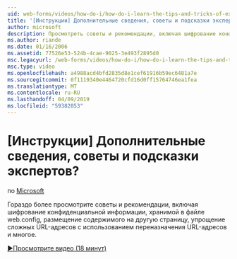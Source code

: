 ```yaml
---
uid: web-forms/videos/how-do-i/how-do-i-learn-the-tips-and-tricks-of-experts
title: '[Инструкции] Дополнительные сведения, советы и подсказки экспертов? | Документы Майкрософт'
author: microsoft
description: Просмотреть советы и рекомендации, включая шифрование конфиденциальной информации, хранимой в файле web.config, размещение содержимого на другую страницу, упрощение сложных URL-адресов...
ms.author: riande
ms.date: 01/16/2006
ms.assetid: 77526e53-524b-4cae-9025-3e493f2895d0
msc.legacyurl: /web-forms/videos/how-do-i/how-do-i-learn-the-tips-and-tricks-of-experts
msc.type: video
ms.openlocfilehash: a4988acd4bfd2835d8e1cef61916b59ec6481a7e
ms.sourcegitcommit: 0f1119340e4464720cfd16d0ff15764746ea1fea
ms.translationtype: MT
ms.contentlocale: ru-RU
ms.lasthandoff: 04/09/2019
ms.locfileid: "59382853"
---
```

# <a name="how-do-i-learn-the-tips-and-tricks-of-experts"></a>[Инструкции] Дополнительные сведения, советы и подсказки экспертов?

по [Microsoft](https://github.com/microsoft)

Гораздо более просмотрите советы и рекомендации, включая шифрование конфиденциальной информации, хранимой в файле web.config, размещение содержимого на другую страницу, упрощение сложных URL-адресов с использованием переназначения URL-адресов и многое.

[&#9654;Просмотрите видео (18 минут)](https://channel9.msdn.com/Blogs/ASP-NET-Site-Videos/how-do-i-learn-the-tips-and-tricks-of-experts)
